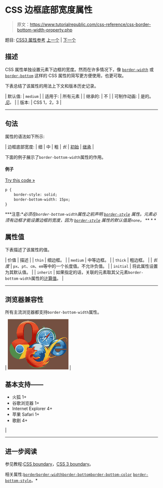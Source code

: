 # CSS 边框底部宽度属性

> 原文：<https://www.tutorialrepublic.com/css-reference/css-border-bottom-width-property.php>

题目: [CSS3 属性参考](css3-properties.php) [上一个](css-border-bottom-style-property.php) | [下一个](css-border-collapse-property.php)

## 描述

CSS 属性单独设置元素下边框的宽度。然而在许多情况下，像 [`border-width`](css-border-width-property.php) 或 [`border-bottom`](css-border-bottom-property.php) 这样的 CSS 属性的简写更方便使用，也更可取。

下表总结了该属性的用法上下文和版本历史记录。

| 默认值: | `medium` |
| 适用于: | 所有元素 |
| 继承的: | 不 |
| 可制作动画: | 是的。 [*见*](css-animatable-properties.php)*。* |
| 版本: | CSS 1，2，3 |

* * *

## 句法

属性的语法如下所示:

| 边框底部宽度: | 细 &#124; 中 &#124; 粗 &#124; *长* &#124; [初始](../definitions.php#initial) &#124; [继承](../definitions.php#inherit) |

下面的例子展示了`border-bottom-width`属性的作用。

#### 例子

[Try this code »](../codelab.php?topic=css&file=border-bottom-width-property "Try this code using online Editor")

```
p {
    border-style: solid;
    border-bottom-width: 15px;
}
```

 ***注意:**必须在`border-bottom-width`属性之前声明 [`border-style`](css-border-style-property.php) 属性。元素必须有边框才能设置边框的宽度，因为 [`border-style`](css-border-style-property.php) 属性的默认值是`none`。*  ** * *

## 属性值

下表描述了该属性的值。

| 价值 | 描述 |
| `thin` | 细边框。 |
| `medium` | 中等边框。 |
| `thick` | 粗边框。 |
| *长度* | `px`、`pt`、`cm`、`em`等中的一个长度值。不允许负值。 |
| `initial` | 将此属性设置为其默认值。 |
| `inherit` | 如果指定的话，关联的元素取其父元素`border-bottom-width`属性的[计算值](../definitions.php#computed-value)。 |

* * *

## 浏览器兼容性

所有主流浏览器都支持`border-bottom-width`属性。

| ![Browsers Icon](img/e9331123c77668c1832e541c2fca1002.png) | 

## 基本支持——

*   火狐 1+
*   谷歌浏览器 1+
*   Internet Explorer 4+
*   苹果 Safari 1+
*   歌剧 4+

 |

* * *

## 进一步阅读

参见教程:[CSS boundary](../css-tutorial/css-border.php)，[CSS 3 boundary](../css-tutorial/css3-border.php)。

相关属性:[`border`](css-border-property.php)[`border-width`](css-border-width-property.php)[`border-bottom`](css-border-bottom-property.php)[`border-bottom-color`](css-border-bottom-color-property.php)
[`border-bottom-style`](css-border-bottom-style-property.php)。*